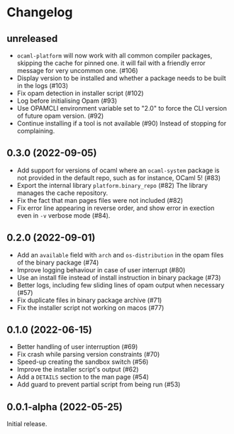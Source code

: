 # Changelog

## unreleased

- `ocaml-platform` will now work with all common compiler packages, skipping the
  cache for pinned one. it will fail with a friendly error message for very
  uncommon one. (#106)
- Display version to be installed and whether a package needs to be built in the
  logs (#103)
- Fix opam detection in installer script (#102)
- Log before initialising Opam (#93)
- Use OPAMCLI environment variable set to "2.0" to force the CLI version of
  future opam version. (#92)
- Continue installing if a tool is not available (#90)
  Instead of stopping for complaining.

## 0.3.0 (2022-09-05)

- Add support for versions of ocaml where an `ocaml-system` package is not
  provided in the default repo, such as for instance, OCaml 5! (#83)
- Export the internal library `platform.binary_repo` (#82)
  The library manages the cache repository.
- Fix the fact that man pages files were not included (#82)
- Fix error line appearing in reverse order, and show error in exection even in
  `-v` verbose mode (#84).

## 0.2.0 (2022-09-01)

- Add an `available` field with `arch` and `os-distribution` in the opam files
  of the binary package (#74)
- Improve logging behaviour in case of user interrupt (#80)
- Use an install file instead of install instruction in binary package (#73)
- Better logs, including few sliding lines of opam output when necessary (#57)
- Fix duplicate files in binary package archive (#71)
- Fix the installer script not working on macos (#77)

## 0.1.0 (2022-06-15)

- Better handling of user interruption (#69)
- Fix crash while parsing version constraints (#70)
- Speed-up creating the sandbox switch (#56)
- Improve the installer script's output (#62)
- Add a `DETAILS` section to the man page (#54)
- Add guard to prevent partial script from being run (#53)

## 0.0.1-alpha (2022-05-25)

Initial release.
